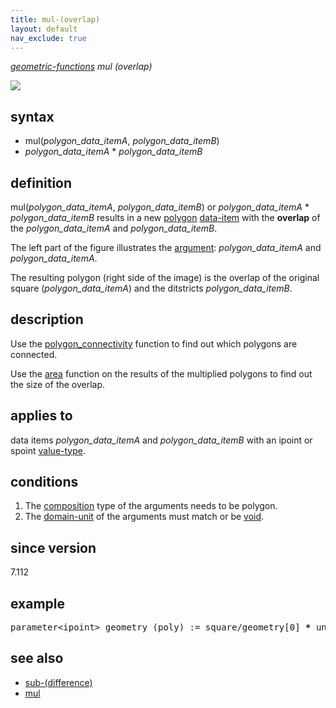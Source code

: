 ```yaml
---
title: mul-(overlap)
layout: default
nav_exclude: true
---
```

*[geometric-functions](geometric-functions) mul (overlap)*

![](../assets/img/GUI/polygon_multiply_w440.png)

## syntax
- mul(*polygon_data_itemA*, *polygon_data_itemB*)
- *polygon_data_itemA* \* *polygon_data_itemB*

## definition

mul(*polygon_data_itemA*, *polygon_data_itemB*) or *polygon_data_itemA* * *polygon_data_itemB* results in a new [polygon](polygon) [data-item](data-item) with the **overlap** of the *polygon_data_itemA* and *polygon_data_itemB*.

The left part of the figure illustrates the [argument](argument): *polygon_data_itemA* and *polygon_data_itemA*.

The resulting polygon (right side of the image) is the overlap of the original square (*polygon_data_itemA*) and the ditstricts *polygon_data_itemB*.

## description

Use the [polygon_connectivity](polygon_connectivity) function to find out which polygons are connected.

Use the [area](area) function on the results of the multiplied polygons to find out the size of the overlap.

## applies to

data items *polygon_data_itemA* and *polygon_data_itemB* with an ipoint or spoint [value-type](value-type).

## conditions

1. The [composition](composition) type of the arguments needs to be polygon.
2. The [domain-unit](domain-unit) of the arguments must match or be [void](void).

## since version

7.112

## example

<pre>
parameter&lt;ipoint&gt; geometry (poly) := square/geometry[0] <B>*</B> union_polygon/geometry;
</pre>

## see also
- [sub-(difference)](sub-(difference))
- [mul](mul)